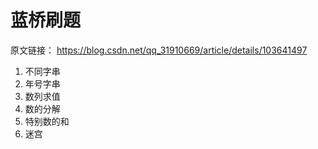 # 蓝桥刷题
原文链接：
https://blog.csdn.net/qq_31910669/article/details/103641497
1. 不同字串
2. 年号字串
3. 数列求值
4. 数的分解
5. 特别数的和
6. 迷宫